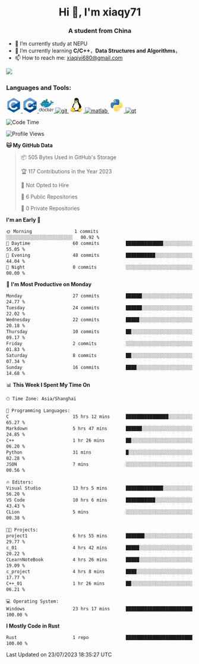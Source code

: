 <h1 align="center">Hi 👋, I'm xiaqy71</h1>
<h3 align="center">A student from China</h3>

- 🔭 I’m currently study at NEPU
- 🌱 I’m currently learning **C/C++**，**Data Structures and Algorithms**，
- 📫 How to reach me: xiaqiyi680@gmail.com

![](https://github-readme-stats.vercel.app/api?username=xiaqy71)

<h3 align="left">Languages and Tools:</h3>
<p align="left"> <a href="https://www.cprogramming.com/" target="_blank" rel="noreferrer"> <img src="https://raw.githubusercontent.com/devicons/devicon/master/icons/c/c-original.svg" alt="c" width="40" height="40"/> </a> <a href="https://www.w3schools.com/cpp/" target="_blank" rel="noreferrer"> <img src="https://raw.githubusercontent.com/devicons/devicon/master/icons/cplusplus/cplusplus-original.svg" alt="cplusplus" width="40" height="40"/> </a> <a href="https://www.docker.com/" target="_blank" rel="noreferrer"> <img src="https://raw.githubusercontent.com/devicons/devicon/master/icons/docker/docker-original-wordmark.svg" alt="docker" width="40" height="40"/> </a> <a href="https://git-scm.com/" target="_blank" rel="noreferrer"> <img src="https://www.vectorlogo.zone/logos/git-scm/git-scm-icon.svg" alt="git" width="40" height="40"/> </a> <a href="https://www.linux.org/" target="_blank" rel="noreferrer"> <img src="https://raw.githubusercontent.com/devicons/devicon/master/icons/linux/linux-original.svg" alt="linux" width="40" height="40"/> </a> <a href="https://www.mathworks.com/" target="_blank" rel="noreferrer"> <img src="https://upload.wikimedia.org/wikipedia/commons/2/21/Matlab_Logo.png" alt="matlab" width="40" height="40"/> </a> <a href="https://www.python.org" target="_blank" rel="noreferrer"> <img src="https://raw.githubusercontent.com/devicons/devicon/master/icons/python/python-original.svg" alt="python" width="40" height="40"/> </a> <a href="https://www.qt.io/" target="_blank" rel="noreferrer"> <img src="https://upload.wikimedia.org/wikipedia/commons/0/0b/Qt_logo_2016.svg" alt="qt" width="40" height="40"/> </a> </p>

<!--START_SECTION:waka-->
![Code Time](http://img.shields.io/badge/Code%20Time-89%20hrs%2045%20mins-blue)

![Profile Views](http://img.shields.io/badge/Profile%20Views-272-blue)

**🐱 My GitHub Data** 

> 📦 505 Bytes Used in GitHub's Storage 
 > 
> 🏆 117 Contributions in the Year 2023
 > 
> 🚫 Not Opted to Hire
 > 
> 📜 6 Public Repositories 
 > 
> 🔑 0 Private Repositories 
 > 
**I'm an Early 🐤** 

```text
🌞 Morning                1 commits           ░░░░░░░░░░░░░░░░░░░░░░░░░   00.92 % 
🌆 Daytime                60 commits          ██████████████░░░░░░░░░░░   55.05 % 
🌃 Evening                48 commits          ███████████░░░░░░░░░░░░░░   44.04 % 
🌙 Night                  0 commits           ░░░░░░░░░░░░░░░░░░░░░░░░░   00.00 % 
```
📅 **I'm Most Productive on Monday** 

```text
Monday                   27 commits          ██████░░░░░░░░░░░░░░░░░░░   24.77 % 
Tuesday                  24 commits          ██████░░░░░░░░░░░░░░░░░░░   22.02 % 
Wednesday                22 commits          █████░░░░░░░░░░░░░░░░░░░░   20.18 % 
Thursday                 10 commits          ██░░░░░░░░░░░░░░░░░░░░░░░   09.17 % 
Friday                   2 commits           ░░░░░░░░░░░░░░░░░░░░░░░░░   01.83 % 
Saturday                 8 commits           ██░░░░░░░░░░░░░░░░░░░░░░░   07.34 % 
Sunday                   16 commits          ████░░░░░░░░░░░░░░░░░░░░░   14.68 % 
```


📊 **This Week I Spent My Time On** 

```text
🕑︎ Time Zone: Asia/Shanghai

💬 Programming Languages: 
C                        15 hrs 12 mins      ████████████████░░░░░░░░░   65.27 % 
Markdown                 5 hrs 47 mins       ██████░░░░░░░░░░░░░░░░░░░   24.85 % 
C++                      1 hr 26 mins        ██░░░░░░░░░░░░░░░░░░░░░░░   06.20 % 
Python                   31 mins             █░░░░░░░░░░░░░░░░░░░░░░░░   02.28 % 
JSON                     7 mins              ░░░░░░░░░░░░░░░░░░░░░░░░░   00.56 % 

🔥 Editors: 
Visual Studio            13 hrs 5 mins       ██████████████░░░░░░░░░░░   56.20 % 
VS Code                  10 hrs 6 mins       ███████████░░░░░░░░░░░░░░   43.43 % 
CLion                    5 mins              ░░░░░░░░░░░░░░░░░░░░░░░░░   00.38 % 

🐱‍💻 Projects: 
project1                 6 hrs 55 mins       ███████░░░░░░░░░░░░░░░░░░   29.77 % 
c_01                     4 hrs 42 mins       █████░░░░░░░░░░░░░░░░░░░░   20.22 % 
CLearnNoteBook           4 hrs 26 mins       █████░░░░░░░░░░░░░░░░░░░░   19.09 % 
c_project                4 hrs 8 mins        ████░░░░░░░░░░░░░░░░░░░░░   17.77 % 
C++_01                   1 hr 26 mins        ██░░░░░░░░░░░░░░░░░░░░░░░   06.21 % 

💻 Operating System: 
Windows                  23 hrs 17 mins      █████████████████████████   100.00 % 
```

**I Mostly Code in Rust** 

```text
Rust                     1 repo              █████████████████████████   100.00 % 
```




 Last Updated on 23/07/2023 18:35:27 UTC
<!--END_SECTION:waka-->





